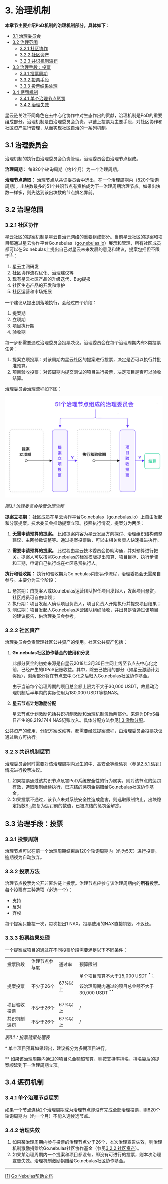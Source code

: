 # 3. 治理机制

**本章节主要介绍PoD机制的治理机制部分，具体如下：**

* [3.1 治理委员会](#id1)
* [3.2 治理范围](#id2)
	* [3.2.1 社区协作](#id3)
	* [3.2.2 社区资产](#id4)
	* [3.2.3 共识机制惩罚](#id5)
* [3.3 治理手段：投票](#id6)
	* [3.3.1 投票周期](#id7)
	* [3.3.2 投票手段](#id8)
	* [3.3.3 投票结果处理](#id9)
* [3.4 惩罚机制](#id10)
	* [3.4.1 单个治理节点惩罚](#id11)
	* [3.4.2 治理失效](#id12)


星云链关注不同角色在去中心化协作中对生态作出的贡献，治理机制是PoD的重要组成部分。治理机制是由治理委员会负责，以链上投票为主要手段，对社区协作和社区资产进行管理，从而实现社区自治的一系列机制。


## 3.1 治理委员会

治理机制的执行由治理委员会负责管理。治理委员会由治理节点组成。

**治理周期：** 每820个轮询周期（约1个月）为一个治理周期。

**治理节点选取：** 治理节点从共识委员会中选出，在一个治理周期内（820个轮询周期），出块数最多的51个共识节点有资格成为下一治理周期治理节点。如果出块数一样多，则先达到该出块数的节点排名靠前。


## 3.2 治理范围


### 3.2.1 社区协作

星云社区的提案机制是星云自治元网络的重要组成部分。当前星云社区的提案和项目都通过星云协作平台Go.nebulas（[go.nebulas.io](http://go.nebulas.io/)）展示和管理，所有社区成员都可以在Go.nebulas上提出自己对星云未来发展的意见和建议，提案包括但不限于<sup id="a1">[[1]](#f1)</sup>：



1. 星云主网研发
2. 社区协作流程优化、治理建议等
3. 现有星云社区产品的升级迭代、Bug提报
4. 社区生态产品的开发和维护
5. 社区运营和市场拓展

一个建议从提出到落地执行，会经过四个阶段：



1. 提案期
2. 立项期
3. 项目执行期
4. 验收期

每一步都需要通过治理委员会投票决议。治理委员会在每个治理周期内有3类投票任务：



1. 提案立项投票：对该周期内星云社区的提案进行投票，决定是否可以执行并批准预算。
2. 项目验收投票：对该周期内提交测试的项目进行投票，决定项目是否可以验收结算。

治理委员会治理流程如下图：


![](../resources/node/Nebulas-PoD-3-1.jpg "图3.1 治理委员会投票治理流程")


*图3.1 治理委员会投票治理流程*


**提案立项期：** 社区成员在星云协作平台Go.nebulas（[go.nebulas.io](http://go.nebulas.io/)）上自由发起和分享提案。技术委员会推动提案立项。按照执行情况，提案分为两类：



1. **无需申请预算的提案。** 比如提案内容为星云发展方向探讨、治理组织结构调整建议、主网参数调整等。通过提案投票后，可以由相关负责人快速推进执行。

2. **需要申请预算的提案。** 此过程由星云技术委员会协助沟通，并对预算进行把关。提案人可以按照Go.nebulas的标准模版提出预算、项目目标、执行步骤和工期，申请自己执行或在社区悬赏执行人。

**执行和验收期：** 执行和验收期为Go.nebulas内部运作流程，治理委员会无需亲自参与。主要分为三个阶段：
1. 悬赏期：由提案人或Go.nebulas运营团队担任项目发起人，发起项目悬赏，社区成员可自由申领；
2. 执行期：项目发起人确认项目负责人，项目负责人开始执行并提交项目结果；
3. 测试期：项目发起人Go.nebulas运营团队组织验收，并出具是否通过该项目的建议报告，供治理委员会参考。


### 3.2.2 社区资产

治理委员会负责管理社区公共资产的使用。社区公共资产包括：



1. **Go.nebulas社区协作基金的使用和分发**

    此部分资金的初始来源是自星云2018年3月30日主网上线至节点去中心化之前，已经产生的DPoS记账收益。其中，除去已使用的部分（如星云激励计划奖励），剩余部分将在节点去中心化之后归入Go.nebulas社区协作基金。


    由于当前每个治理周期的项目总金额上限为不大于30,000 USDT，故启动治理机制后半年内的实际使用为180,000 USDT等额NAS。

2. **星云节点计划激励分配**

    星云节点计划激励包括共识机制激励和治理机制激励两部分。来源为DPoS每日产生的8,219.1744 NAS记账收入。具体分配方法参见[1.3 激励分配](overview.html#id3)。


公共资产的使用、分配方案改动等，都需要经过提案流程，由治理委员会投票决议通过后方可执行。


### 3.2.3 共识机制惩罚

治理委员会同时需要对该治理周期内发生的中、高安全等级惩罚（参见[2.5.1 惩罚](consensus.html#id15)）情况进行投票决议。



1. 如果投票通过该共识节点危害PoD系统安全性的行为属实，则对该节点的惩罚有效，选取限制继续执行，已冻结的惩罚金捐赠给Go.nebulas社区协作基金。
2. 如果投票不通过，该节点未对系统安全性造成危害，则选取限制终止，出块稳定指数S<sub>(i)</sub>恢复为惩罚前的数值，已被冻结的惩罚金解冻。


## 3.3 治理手段：投票


### 3.3.1 投票周期 

治理节点可以在前一个治理周期结束后120个轮询周期内（约为5天）进行投票。逾期视为自动放弃。


### 3.3.2 投票方法

治理节点投票为公开非匿名链上投票。治理节点应参与该治理周期内的**所有**投票。每个投票有三种选项（必选一个）：



*   支持
*   反对
*   弃权

每个提案只能投一次，每次投出1 NAX。投票使用的NAX直接销毁，不返还。


### 3.3.3 投票结果处理

一个提案或项目的通过在不同投票阶段需要满足以下不同条件：


<table>
  <tr>
   <td>投票阶段
   </td>
   <td>治理节点参与度
   </td>
   <td>通过率
   </td>
   <td>预算限制
   </td>
  </tr>
  <tr>
   <td>提案投票
   </td>
   <td>不少于26个
   </td>
   <td>67%以上
   </td>
   <td>单个项目预算不大于15,000 USDT <sup>*</sup>；
<p>
该治理周期内通过的项目总金额不大于30,000 USDT <sup>**</sup>
   </td>
  </tr>
  <tr>
   <td>项目验收投票
   </td>
   <td>不少于26个
   </td>
   <td>67%以上
   </td>
   <td>/
   </td>
  </tr>
  <tr>
   <td>共识机制惩罚
   </td>
   <td>不少于26个
   </td>
   <td>67%以上
   </td>
   <td>/
   </td>
  </tr>
</table>


*表3.1：投票结果处理表*

\* 单个项目预算如果超出，建议拆分为多期项目进行。

** 如果该治理周期内通过的项目总金额超预算，则按支持率排名，排名靠后的提案顺延到下一治理周期立项。


## 3.4 惩罚机制


### 3.4.1 单个治理节点惩罚

如果一个节点连续2个治理周期成为治理节点却没有完成全部治理投票，则820个轮询周期内（约一个月）不能入选候选节点。


### 3.4.2 治理失效



1. 如果某治理周期内参与投票的治理节点少于26个，本次治理宣告失效，则治理机制激励捐赠给Go.nebulas社区协作基金（参见[3.2.2 社区资产](#id4)）。
2. 如果某治理周期内一个提案和项目都没有，即没有可进行的投票，则本次治理宣告失效。治理机制激励捐赠给Go.nebulas社区协作基金。


***

<span id="f1">[[1]](#a1)</span> [Go Nebulas帮助文档](https://www.notion.so/Go-nebulas-io-09e7158463b443f3822fbc624bb394fd)



